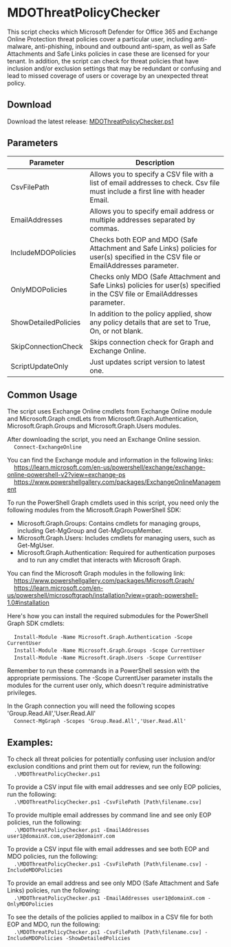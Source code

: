 # MDOThreatPolicyChecker
This script checks which Microsoft Defender for Office 365 and Exchange Online Protection threat policies cover a particular user, including anti-malware, anti-phishing, inbound and outbound anti-spam, as well as Safe Attachments and Safe Links policies in case these are licensed for your tenant. In addition, the script can check for threat policies that have inclusion and/or exclusion settings that may be redundant or confusing and lead to missed coverage of users or coverage by an unexpected threat policy.

## Download
Download the latest release: [MDOThreatPolicyChecker.ps1](https://github.com/microsoft/CSS-Exchange/releases/latest/download/MDOThreatPolicyChecker.ps1)

## Parameters

Parameter | Description |
----------|-------------|
CsvFilePath | Allows you to specify a CSV file with a list of email addresses to check. Csv file must include a first line with header Email.
EmailAddresses | Allows you to specify email address or multiple addresses separated by commas.
IncludeMDOPolicies | Checks both EOP and MDO (Safe Attachment and Safe Links) policies for user(s) specified in the CSV file or EmailAddresses parameter.
OnlyMDOPolicies | Checks only MDO (Safe Attachment and Safe Links) policies for user(s) specified in the CSV file or EmailAddresses parameter.
ShowDetailedPolicies | In addition to the policy applied, show any policy details that are set to True, On, or not blank.
SkipConnectionCheck | Skips connection check for Graph and Exchange Online.
ScriptUpdateOnly | Just updates script version to latest one.

## Common Usage
The script uses Exchange Online cmdlets from Exchange Online module and Microsoft.Graph cmdLets from Microsoft.Graph.Authentication, Microsoft.Graph.Groups and Microsoft.Graph.Users modules.

After downloading the script, you need an Exchange Online session.<br>
&nbsp;&nbsp;&nbsp;&nbsp;`Connect-ExchangeOnline`

You can find the Exchange module and information in the following links:<br>
&nbsp;&nbsp;&nbsp;&nbsp;https://learn.microsoft.com/en-us/powershell/exchange/exchange-online-powershell-v2?view=exchange-ps<br>
&nbsp;&nbsp;&nbsp;&nbsp;https://www.powershellgallery.com/packages/ExchangeOnlineManagement

To run the PowerShell Graph cmdlets used in this script, you need only the following modules from the Microsoft.Graph PowerShell SDK:
- Microsoft.Graph.Groups: Contains cmdlets for managing groups, including Get-MgGroup and Get-MgGroupMember.
- Microsoft.Graph.Users: Includes cmdlets for managing users, such as Get-MgUser.
- Microsoft.Graph.Authentication: Required for authentication purposes and to run any cmdlet that interacts with Microsoft Graph.

You can find the Microsoft Graph modules in the following link:<br>
&nbsp;&nbsp;&nbsp;&nbsp;https://www.powershellgallery.com/packages/Microsoft.Graph/<br>
&nbsp;&nbsp;&nbsp;&nbsp;https://learn.microsoft.com/en-us/powershell/microsoftgraph/installation?view=graph-powershell-1.0#installation

Here's how you can install the required submodules for the PowerShell Graph SDK cmdlets:

&nbsp;&nbsp;&nbsp;&nbsp;`Install-Module -Name Microsoft.Graph.Authentication -Scope CurrentUser`<br>
&nbsp;&nbsp;&nbsp;&nbsp;`Install-Module -Name Microsoft.Graph.Groups -Scope CurrentUser`<br>
&nbsp;&nbsp;&nbsp;&nbsp;`Install-Module -Name Microsoft.Graph.Users -Scope CurrentUser`<br>

Remember to run these commands in a PowerShell session with the appropriate permissions. The -Scope CurrentUser parameter installs the modules for the current user only, which doesn't require administrative privileges.

In the Graph connection you will need the following scopes 'Group.Read.All','User.Read.All'<br>
&nbsp;&nbsp;&nbsp;&nbsp;`Connect-MgGraph -Scopes 'Group.Read.All','User.Read.All'`

## Examples:
To check all threat policies for potentially confusing user inclusion and/or exclusion conditions and print them out for review, run the following:<br>
&nbsp;&nbsp;&nbsp;&nbsp;`.\MDOThreatPolicyChecker.ps1`

To provide a CSV input file with email addresses and see only EOP policies, run the following:<br>
&nbsp;&nbsp;&nbsp;&nbsp;`.\MDOThreatPolicyChecker.ps1 -CsvFilePath [Path\filename.csv]`

To provide multiple email addresses by command line and see only EOP policies, run the following:<br>
&nbsp;&nbsp;&nbsp;&nbsp;`.\MDOThreatPolicyChecker.ps1 -EmailAddresses user1@domainX.com,user2@domainY.com`

To provide a CSV input file with email addresses and see both EOP and MDO policies, run the following:<br>
&nbsp;&nbsp;&nbsp;&nbsp;`.\MDOThreatPolicyChecker.ps1 -CsvFilePath [Path\filename.csv] -IncludeMDOPolicies`

To provide an email address and see only MDO (Safe Attachment and Safe Links) policies, run the following:<br>
&nbsp;&nbsp;&nbsp;&nbsp;`.\MDOThreatPolicyChecker.ps1 -EmailAddresses user1@domainX.com -OnlyMDOPolicies`

To see the details of the policies applied to mailbox in a CSV file for both EOP and MDO, run the following:<br>
&nbsp;&nbsp;&nbsp;&nbsp;`.\MDOThreatPolicyChecker.ps1 -CsvFilePath [Path\filename.csv] -IncludeMDOPolicies -ShowDetailedPolicies`
